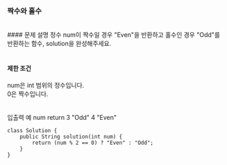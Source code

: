 ### 짝수와 홀수
<br>
#### 문제 설명
정수 num이 짝수일 경우 "Even"을 반환하고 홀수인 경우 "Odd"를 반환하는 함수, solution을 완성해주세요.<br>
<br>

#### 제한 조건
num은 int 범위의 정수입니다.<br>
0은 짝수입니다.<br>
<br>
<br>
입출력 예
num	return
3	"Odd"
4	"Even"


```
class Solution {
    public String solution(int num) {
        return (num % 2 == 0) ? "Even" : "Odd";
    }
}
```
